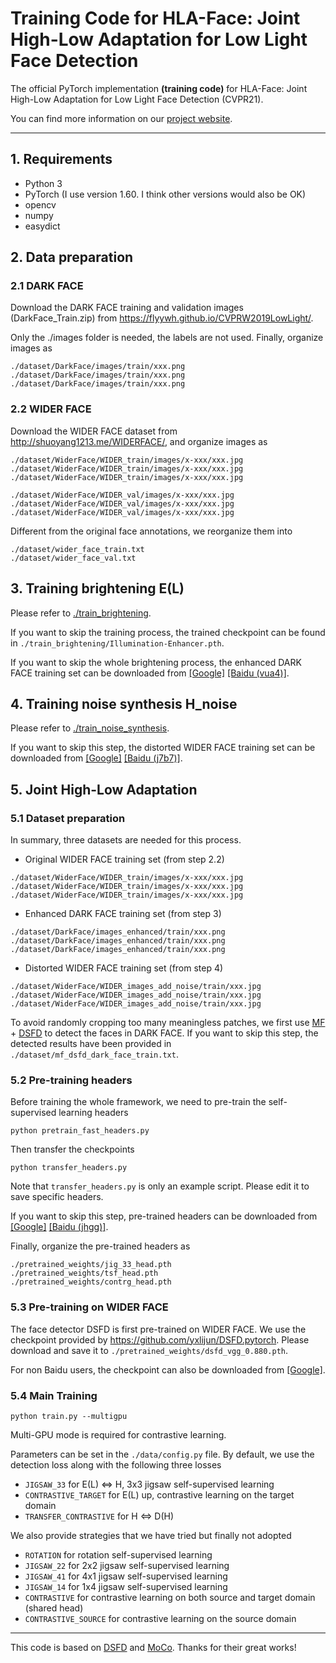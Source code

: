 # Training Code for HLA-Face: Joint High-Low Adaptation for Low Light Face Detection

The official PyTorch implementation **(training code)** for HLA-Face: Joint High-Low Adaptation for Low Light Face Detection (CVPR21).

You can find more information on our [project website](https://daooshee.github.io/HLA-Face-Website/).

------



## 1. Requirements

- Python 3
- PyTorch (I use version 1.60. I think other versions would also be OK)
- opencv
- numpy
- easydict



## 2. Data preparation

### **2.1 DARK FACE**

Download the DARK FACE training and validation images (DarkFace_Train.zip) from https://flyywh.github.io/CVPRW2019LowLight/.

Only the ./images folder is needed, the labels are not used. Finally, organize images as

```
./dataset/DarkFace/images/train/xxx.png
./dataset/DarkFace/images/train/xxx.png
./dataset/DarkFace/images/train/xxx.png
```

### **2.2 WIDER FACE**

Download the WIDER FACE dataset from http://shuoyang1213.me/WIDERFACE/, and organize images as 

```
./dataset/WiderFace/WIDER_train/images/x-xxx/xxx.jpg
./dataset/WiderFace/WIDER_train/images/x-xxx/xxx.jpg
./dataset/WiderFace/WIDER_train/images/x-xxx/xxx.jpg

./dataset/WiderFace/WIDER_val/images/x-xxx/xxx.jpg
./dataset/WiderFace/WIDER_val/images/x-xxx/xxx.jpg
./dataset/WiderFace/WIDER_val/images/x-xxx/xxx.jpg
```

Different from the original face annotations, we reorganize them into

```
./dataset/wider_face_train.txt
./dataset/wider_face_val.txt
```



## 3. Training brightening  E(L)

Please refer to [./train_brightening](./train_brightening/README.md).

If you want to skip the training process, the trained checkpoint can be found in `./train_brightening/Illumination-Enhancer.pth`.

If you want to skip the whole brightening process, the enhanced DARK FACE training set can be downloaded from [[Google]](https://drive.google.com/drive/folders/1m82GForByEYnRiFt5GyLq-EHn2PHoolr?usp=sharing) [[Baidu (vua4)]](https://pan.baidu.com/s/175YEtaXSmAEHazkXmsr_Xg).



## 4. Training noise synthesis H_noise

Please refer to [./train_noise_synthesis](./train_noise_synthesis/README.md).

If you want to skip this step, the distorted WIDER FACE training set can be downloaded from [[Google]](https://drive.google.com/drive/folders/1LHlPPG1MkSY9QE6lVudDpdc3eTebwg6w?usp=sharing) [[Baidu (j7b7)]](https://pan.baidu.com/s/1b2Ybgc5h2rKoc_e2l_WQMA).



## 5. Joint High-Low Adaptation

### **5.1 Dataset preparation**

In summary, three datasets are needed for this process.

- Original WIDER FACE training set (from step 2.2)

```
./dataset/WiderFace/WIDER_train/images/x-xxx/xxx.jpg
./dataset/WiderFace/WIDER_train/images/x-xxx/xxx.jpg
./dataset/WiderFace/WIDER_train/images/x-xxx/xxx.jpg
```

- Enhanced DARK FACE training set (from step 3)

```
./dataset/DarkFace/images_enhanced/train/xxx.png
./dataset/DarkFace/images_enhanced/train/xxx.png
./dataset/DarkFace/images_enhanced/train/xxx.png
```

- Distorted WIDER FACE training set (from step 4)

```
./dataset/WiderFace/WIDER_images_add_noise/train/xxx.jpg
./dataset/WiderFace/WIDER_images_add_noise/train/xxx.jpg
./dataset/WiderFace/WIDER_images_add_noise/train/xxx.jpg
```



To avoid randomly cropping too many meaningless patches, we first use [MF](https://github.com/baidut/BIMEF/blob/master/lowlight/mf.m) + [DSFD](https://github.com/yxlijun/DSFD.pytorch) to detect the faces in DARK FACE. If you want to skip this step, the detected results have been provided in `./dataset/mf_dsfd_dark_face_train.txt`.



### **5.2 Pre-training headers**

Before training the whole framework, we need to pre-train the self-supervised learning headers

```
python pretrain_fast_headers.py
```

Then transfer the checkpoints

```
python transfer_headers.py
```

Note that `transfer_headers.py` is only an example script. Please edit it to save specific headers.



If you want to skip this step, pre-trained headers can be downloaded from [[Google]](https://drive.google.com/drive/folders/1INhVq2XNcfyz8w2D71KP5Ucmhtmc9m01?usp=sharing) [[Baidu (jhgg)]](https://pan.baidu.com/s/1lNsxf9YY-k0CmNH4JN6hdg).

Finally, organize the pre-trained headers as

```
./pretrained_weights/jig_33_head.pth
./pretrained_weights/tsf_head.pth
./pretrained_weights/contrg_head.pth
```



### **5.3 Pre-training on WIDER FACE**

The face detector DSFD is first pre-trained on WIDER FACE. We use the checkpoint provided by https://github.com/yxlijun/DSFD.pytorch. Please download and save it to `./pretrained_weights/dsfd_vgg_0.880.pth`.

For non Baidu users, the checkpoint can also be downloaded from [[Google]](https://drive.google.com/drive/folders/1INhVq2XNcfyz8w2D71KP5Ucmhtmc9m01?usp=sharing).



### **5.4 Main Training**

```
python train.py --multigpu
```

Multi-GPU mode is required for contrastive learning.



Parameters can be set in the `./data/config.py` file. By default, we use the detection loss along with the following three losses

- `JIGSAW_33` for E(L) <=> H, 3x3 jigsaw self-supervised learning
- `CONTRASTIVE_TARGET` for E(L) up, contrastive learning on the target domain
- `TRANSFER_CONTRASTIVE` for H <=> D(H)

We also provide strategies that we have tried but finally not adopted

- `ROTATION` for rotation self-supervised learning
- `JIGSAW_22` for 2x2 jigsaw self-supervised learning
- `JIGSAW_41` for 4x1 jigsaw self-supervised learning
- `JIGSAW_14` for 1x4 jigsaw self-supervised learning
- `CONTRASTIVE` for contrastive learning on both source and target domain (shared head)
- `CONTRASTIVE_SOURCE` for contrastive learning on the source domain



------

This code is based on [DSFD](https://github.com/yxlijun/DSFD.pytorch) and [MoCo](https://github.com/facebookresearch/moco). Thanks for their great works!
